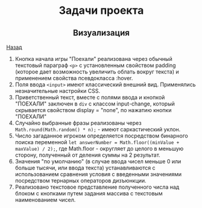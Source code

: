 <h1 align="center">Задачи проекта</h1>

<h2 align="center">Визуализация</h2>

[Назад](/readme.md)

1. Кнопка начала игры "Поехали" реализована через обычный текстовый параграф `<p>` с установленным свойством padding (которое дает возможность увеличить облать вокруг текста) и применением свойства псевдокласса :hover.
2. Поля ввода `<input>` имеют классический внешний вид. Применялись незначительные настройки CSS. 
3. Приветственный текст, вместе с полями ввода и кнопкой "ПОЕХАЛИ" заключен в `div` с классом input-change, который скрывается свойством display = "none", по нажатию кнопки "ПОЕХАЛИ"
4. Случайно выбранные фразы реализованы через `Math.round(Math.random() * n);` - имеют саркастический уклон.
5. Число загаданное игроком определяется посредством бинарного поиска переменной `let answerNumber = Math.floor((minValue + maxValue) / 2);`, где Math.floor - округляет до целого в меньшую сторону, полученный от деления суммы на 2 результат.
6. Значения "по умолчанию" (в случае ввода чисел меньше 0 или больше тысячи, или ввода текста) устанавливаются с использованием сравнения условия с введенными значениями посредством тернарных операторов дизъюнкции. 
7. Реализовано текстовое представление полученного числа над блоком с кнопками путем задания массива с текстовым наименованием чисел.